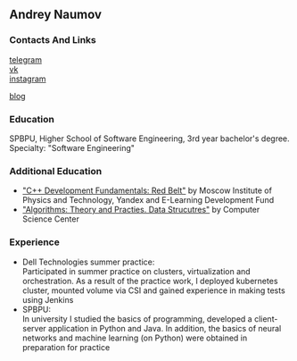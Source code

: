 ## Andrey Naumov

### Contacts And Links
[telegram](https://t.me/naumov_andrei)\
[vk](https://vk.com/ne.prav)\
[instagram](https://www.instagram.com/ne.prav/)

[blog](https://t.me/naumovblog)

### Education
SPBPU, Higher School of Software Engineering, 3rd year bachelor's degree. Specialty: "Software Engineering"

### Additional Education
* ["C++ Development Fundamentals: Red Belt"](https://www.coursera.org/account/accomplishments/verify/42YX7EXVJKBV?utm_source=link&utm_medium=certificate&utm_content=cert_image&utm_campaign=sharing_cta&utm_product=course) by Moscow Institute of Physics and Technology, Yandex and E-Learning Development Fund
* ["Algorithms: Theory and Practies. Data Strucutres"](https://stepik.org/cert/378987) by Computer Science Center

### Experience
* Dell Technologies summer practice:\
Participated in summer practice on clusters, virtualization and orchestration. As a result of the practice work, I deployed kubernetes
cluster, mounted volume via CSI and gained experience in making
tests using Jenkins
* SPBPU:\
In university I studied the basics of programming, developed a
client-server application in Python and Java. In addition, the basics
of neural networks and machine learning (on Python) were obtained
in preparation for practice

<!--
**naumovdron/naumovdron** is a ✨ _special_ ✨ repository because its `README.md` (this file) appears on your GitHub profile.

Here are some ideas to get you started:

- 🔭 I’m currently working on ...
- 🌱 I’m currently learning ...
- 👯 I’m looking to collaborate on ...
- 🤔 I’m looking for help with ...
- 💬 Ask me about ...
- 📫 How to reach me: ...
- 😄 Pronouns: ...
- ⚡ Fun fact: ...
-->
